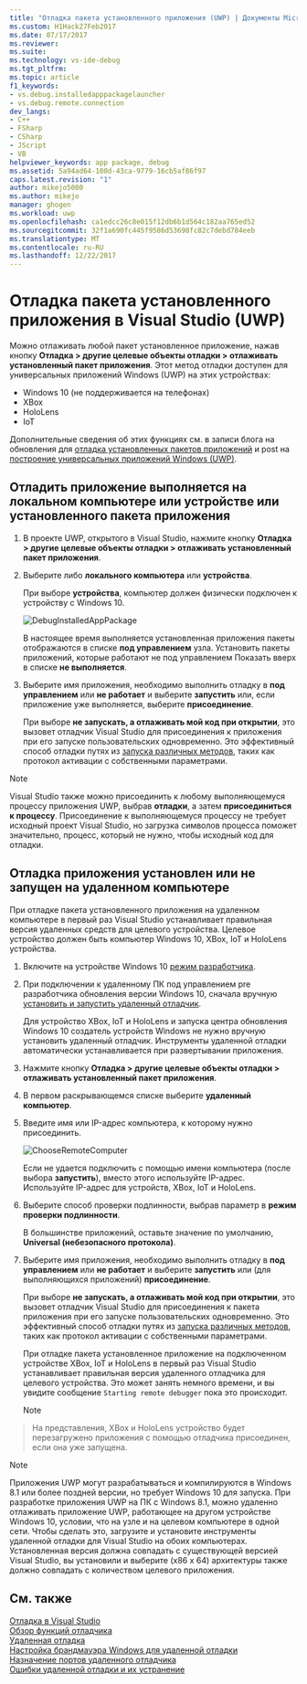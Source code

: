 ```yaml
---
title: "Отладка пакета установленного приложения (UWP) | Документы Microsoft"
ms.custom: H1Hack27Feb2017
ms.date: 07/17/2017
ms.reviewer: 
ms.suite: 
ms.technology: vs-ide-debug
ms.tgt_pltfrm: 
ms.topic: article
f1_keywords:
- vs.debug.installedapppackagelauncher
- vs.debug.remote.connection
dev_langs:
- C++
- FSharp
- CSharp
- JScript
- VB
helpviewer_keywords: app package, debug
ms.assetid: 5a94ad64-100d-43ca-9779-16cb5af86f97
caps.latest.revision: "1"
author: mikejo5000
ms.author: mikejo
manager: ghogen
ms.workload: uwp
ms.openlocfilehash: ca1edcc26c8e015f12db6b1d564c182aa765ed52
ms.sourcegitcommit: 32f1a690fc445f9586d53698fc82c7debd784eeb
ms.translationtype: MT
ms.contentlocale: ru-RU
ms.lasthandoff: 12/22/2017
---
```

# <a name="debug-an-installed-app-package-in-visual-studio-uwp"></a>Отладка пакета установленного приложения в Visual Studio (UWP)

Можно отлаживать любой пакет установленное приложение, нажав кнопку **Отладка > другие целевые объекты отладки > отлаживать установленный пакет приложения**. Этот метод отладки доступен для универсальных приложений Windows (UWP) на этих устройствах:

* Windows 10 (не поддерживается на телефонах)
* XBox
* HoloLens
* IoT

Дополнительные сведения об этих функциях см. в записи блога на обновления для [отладка установленных пакетов приложений](https://blogs.msdn.microsoft.com/visualstudioalm/2016/03/30/updates-for-debugging-installed-app-packages-in-visual-studio-2015-update-2/) и post на [построение универсальных приложений Windows (UWP)](https://blogs.msdn.microsoft.com/visualstudio/2016/08/02/universal-windows-apps-targeting-windows-10-anniversary-sdk/).

## <a name="debug-an-installed-app-package-or-running-app-on-a-local-machine-or-device"></a>Отладить приложение выполняется на локальном компьютере или устройстве или установленного пакета приложения

1. В проекте UWP, открытого в Visual Studio, нажмите кнопку **Отладка > другие целевые объекты отладки > отлаживать установленный пакет приложения**.

2. Выберите либо **локального компьютера** или **устройства**.

     При выборе **устройства**, компьютер должен физически подключен к устройству с Windows 10.

     ![DebugInstalledAppPackage](../debugger/media/debug-installed-app-pkg.png "DebugInstalledAppPackage")

     В настоящее время выполняется установленная приложения пакеты отображаются в списке **под управлением** узла. Установить пакеты приложений, которые работают не под управлением Показать вверх в списке **не выполняется**.

3. Выберите имя приложения, необходимо выполнить отладку в **под управлением** или **не работает** и выберите **запустить** или, если приложение уже выполняется, выберите **присоединение**.

     При выборе **не запускать, а отлаживать мой код при открытии**, это вызовет отладчик Visual Studio для присоединения к приложения при его запуске пользовательских одновременно. Это эффективный способ отладки путях из [запуска различных методов](/windows/uwp/xbox-apps/automate-launching-uwp-apps), таких как протокол активации с собственными параметрами.

> [!NOTE]
> Visual Studio также можно присоединить к любому выполняющемуся процессу приложения UWP, выбрав **отладки**, а затем **присоединиться к процессу**. Присоединение к выполняющемуся процессу не требует исходный проект Visual Studio, но загрузка символов процесса поможет значительно, процесс, который не нужно, чтобы исходный код для отладки.
  
## <a name="remote"></a>Отладка приложения установлен или не запущен на удаленном компьютере 

При отладке пакета установленного приложения на удаленном компьютере в первый раз Visual Studio устанавливает правильная версия удаленных средств для целевого устройства. Целевое устройство должен быть компьютер Windows 10, XBox, IoT и HoloLens устройства.

1. Включите на устройстве Windows 10 [режим разработчика](/windows/uwp/get-started/enable-your-device-for-development).

2. При подключении к удаленному ПК под управлением pre разработчика обновления версии Windows 10, сначала вручную [установить и запустить удаленный отладчик](../debugger/remote-debugging.md).

     Для устройство XBox, IoT и HoloLens и запуска центра обновления Windows 10 создатель устройств Windows не нужно вручную установить удаленный отладчик. Инструменты удаленной отладки автоматически устанавливается при развертывании приложения.

3. Нажмите кнопку **Отладка > другие целевые объекты отладки > отлаживать установленный пакет приложения**.

4. В первом раскрывающемся списке выберите **удаленный компьютер**.

5. Введите имя или IP-адрес компьютера, к которому нужно присоединить.

     ![ChooseRemoteComputer](../debugger/media/debug-remote-app-pkg.png "ChooseRemoteComputer")

     Если не удается подключить с помощью имени компьютера (после выбора **запустить**), вместо этого используйте IP-адрес. Используйте IP-адрес для устройств, XBox, IoT и HoloLens.

5. Выберите способ проверки подлинности, выбрав параметр в **режим проверки подлинности**.

    В большинстве приложений, оставьте значение по умолчанию, **Universal (небезопасного протокола)**.

6. Выберите имя приложения, необходимо выполнить отладку в **под управлением** или **не работает** и выберите **запустить** или (для выполняющихся приложений) **присоединение**.

     При выборе **не запускать, а отлаживать мой код при открытии**, это вызовет отладчик Visual Studio для присоединения к пакета приложения при его запуске пользовательских одновременно. Это эффективный способ отладки путях из [запуска различных методов](/windows/uwp/xbox-apps/automate-launching-uwp-apps), таких как протокол активации с собственными параметрами.

     При отладке пакета установленное приложение на подключенном устройстве XBox, IoT и HoloLens в первый раз Visual Studio устанавливает правильная версия удаленного отладчика для целевого устройства. Это может занять немного времени, и вы увидите сообщение ``Starting remote debugger`` пока это происходит.

     > [!NOTE]
> На представления, XBox и HoloLens устройство будет перезагружено приложения с помощью отладчика присоединен, если она уже запущена.

> [!NOTE]
> Приложения UWP могут разрабатываться и компилируются в Windows 8.1 или более поздней версии, но требует Windows 10 для запуска. При разработке приложения UWP на ПК с Windows 8.1, можно удаленно отлаживать приложение UWP, работающее на другом устройстве Windows 10, условии, что на узле и на целевом компьютере в одной сети. Чтобы сделать это, загрузите и установите инструменты удаленной отладки для Visual Studio на обоих компьютерах. Установленная версия должна совпадать с существующей версией Visual Studio, вы установили и выберите (x86 x 64) архитектуры также должно совпадать с количеством целевого приложения.
  
## <a name="see-also"></a>См. также  
 [Отладка в Visual Studio](../debugger/index.md)  
 [Обзор функций отладчика](../debugger/debugger-feature-tour.md)  
 [Удаленная отладка](../debugger/remote-debugging.md)  
 [Настройка брандмауэра Windows для удаленной отладки](../debugger/configure-the-windows-firewall-for-remote-debugging.md)  
 [Назначение портов удаленного отладчика](../debugger/remote-debugger-port-assignments.md)  
 [Ошибки удаленной отладки и их устранение](../debugger/remote-debugging-errors-and-troubleshooting.md)
